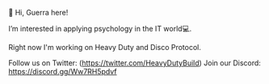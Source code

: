 👋 Hi, Guerra here!

I’m interested in applying psychology in the IT world💻.


Right now I'm working on Heavy Duty and Disco Protocol. 

Follow us on Twitter: (https://twitter.com/HeavyDutyBuild)
Join our Discord: https://discord.gg/Ww7RH5pdvf
